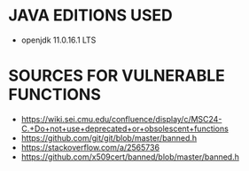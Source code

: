# JAVA EDITIONS USED
* openjdk 11.0.16.1 LTS

# SOURCES FOR VULNERABLE FUNCTIONS
* https://wiki.sei.cmu.edu/confluence/display/c/MSC24-C.+Do+not+use+deprecated+or+obsolescent+functions
* https://github.com/git/git/blob/master/banned.h
* https://stackoverflow.com/a/2565736
* https://github.com/x509cert/banned/blob/master/banned.h
